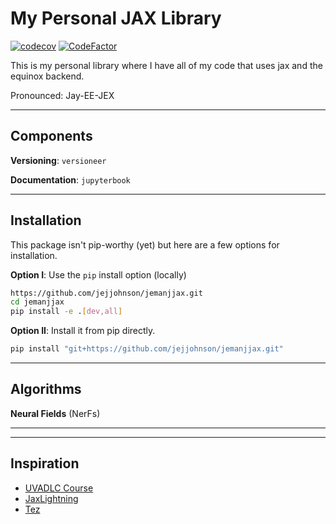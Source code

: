 # My Personal JAX Library 

[![codecov](https://codecov.io/gh/jejjohnson/eqx-trainer/branch/master/graph/badge.svg?token=DM1DRDASU2)](https://codecov.io/gh/jejjohnson/eqx-trainer)
[![CodeFactor](https://www.codefactor.io/repository/github/jejjohnson/eqx-trainer/badge)](https://www.codefactor.io/repository/github/jejjohnson/eqx-trainer)

This is my personal library where I have all of my code that uses jax and the equinox backend. 

Pronounced: Jay-EE-JEX

---
## Components

**Versioning**: `versioneer`

**Documentation**: `jupyterbook`


---
## Installation

This package isn't pip-worthy (yet) but here are a few options for installation.

**Option I**: Use the `pip` install option (locally)

```bash
https://github.com/jejjohnson/jemanjjax.git
cd jemanjjax
pip install -e .[dev,all]
```

**Option II**: Install it from pip directly.

```bash
pip install "git+https://github.com/jejjohnson/jemanjjax.git"
```

---
## Algorithms

**Neural Fields** (NerFs)



---
---
## Inspiration

* [UVADLC Course](https://uvadlc-notebooks.readthedocs.io/en/latest/tutorial_notebooks/guide4/Research_Projects_with_JAX.html)
* [JaxLightning](https://github.com/ludwigwinkler/JaxLightning)
* [Tez](https://github.com/abhishekkrthakur/tez)
